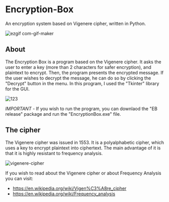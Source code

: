 # Encryption-Box
An encryption system based on Vigenere cipher, written in Python.

![ezgif com-gif-maker](https://user-images.githubusercontent.com/103560553/194914374-61e71a06-567b-4eef-9d30-62bbfd3d6073.gif)




## About
The Encryption Box is a program based on the Vigenere cipher.
It asks the user to enter a key (more than 2 characters for safer encryption), and plaintext to encrypt. Then, the program presents the encrypted message.
If the user wishes to decrypt the message, he can do so by clicking the "Decrypt" button in the menu.
In this program, I used the "Tkinter" library for the GUI.

![123](https://user-images.githubusercontent.com/103560553/194918643-2680c671-374e-4327-9988-d483119c535e.PNG)


*IMPORTANT* - If you wish to run the program, you can downlaod the "EB release" package and run the "EncryptionBox.exe" file. 


## The cipher
The Vigenere cipher was issued in 1553. It is a polyalphabetic cipher, which uses a key to encrypt plaintext into ciphertext. The main advantage of it is that it is highly resistant to frequency analysis.

![vigenere-cipher](https://user-images.githubusercontent.com/103560553/196162003-5043af75-310f-4060-a373-97d39825fbbf.png)


If you wish to read about the Vigenere cipher or about Frequency Analysis you can visit:
* https://en.wikipedia.org/wiki/Vigen%C3%A8re_cipher
* https://en.wikipedia.org/wiki/Frequency_analysis
